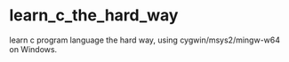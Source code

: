 # learn_c_the_hard_way
 learn c program language the hard way, using cygwin/msys2/mingw-w64 on Windows.
